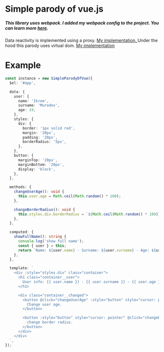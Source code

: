 # Simple parody of vue.js

##### This library uses webpack. I added my webpack config to the project. You can learn more [here](https://github.com/Ikrom-Murodov/Webpack-4).

Data reactivity is implemented using a proxy. [My implementation.
](https://github.com/Ikrom-Murodov/proxy)
Under the hood this parody uses virtual dom. [My implementation](https://github.com/Ikrom-Murodov/virtual-dom)

# Example

```ts
const instance = new SimpleParodyOfVue({
  $el: '#app',

  data: {
    user: {
      name: 'Ikrom',
      surname: 'Murodov',
      age: 19,
    },
    styles: {
      div: {
        border: '1px solid red',
        margin: '20px',
        padding: '20px',
        borderRadius: '5px',
      },
    },
    button: {
      marginTop: '20px',
      marginBottom: '20px',
      display: 'block',
    },
  },

  methods: {
    changeUserAge(): void {
      this.user.age = Math.ceil(Math.random() * 100);
    },

    changeBorderRadius(): void {
      this.styles.div.borderRadius = `${Math.ceil(Math.random() * 100)}px`;
    },
  },

  computed: {
    showFullName(): string {
      console.log('show full name');
      const { user } = this;
      return `Name: ${user.name} - Surname: ${user.surname} - Age: ${user.age}`;
    },
  },

  template: `
    <div :style="styles.div" class="container">
      <h1 class="container__user">
        User info: {{ user.name }} - {{ user.surname }} - {{ user.age }}
      </h1>

      <div class="container__changed">
        <button @click="changeUserAge" :style="button" style="cursor: pointer">
          Change user age.
        </button>

        <button :style="button" style="cursor: pointer" @click="changeBorderRadius">
          change border radius.
        </button>
      </div>
    </div>
  `,
});
```
